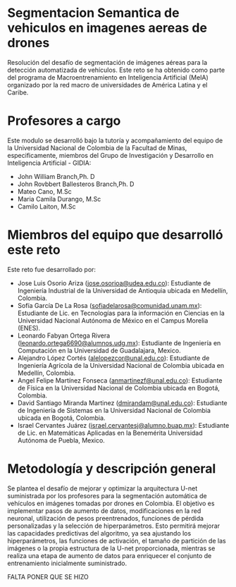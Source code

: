# Segmentacion Semantica de vehiculos en imagenes aereas de drones
Resolución del desafío de segmentación de imágenes aéreas para la detección automatizada de vehículos. Este reto se ha obtenido como parte del programa de Macroentrenamiento en Inteligencia Artificial (MeIA) organizado por la red macro de universidades de América Latina y el Caribe.
# Profesores a cargo
Este modulo se desarrolló bajo la tutoría y acompañamiento del equipo de la Universidad Nacional de Colombia de la Facultad de Minas, especificamente, miembros del Grupo de Investigación y Desarrollo en Inteligencia Artificial - GIDIA:

- John William Branch,Ph. D
- John Rovbbert Ballesteros Branch,Ph. D
- Mateo Cano, M.Sc
- Maria Camila Durango, M.Sc
- Camilo Laiton, M.Sc

# Miembros del equipo que desarrolló este reto

Este reto fue desarrollado por:
- Jose Luis Osorio Ariza (jose.osorioa@udea.edu.co): Estudiante de Ingeniería Industrial de la Universidad de Antioquia ubicada en Medellín, Colombia.
- Sofía	García De La Rosa (sofiadelarosa@comunidad.unam.mx): Estudiante de Lic. en Tecnologías para la información en Ciencias en la Universidad Nacional Autónoma de México en el Campus Morelia (ENES).
- Leonardo Fabyan	Ortega Rivera (leonardo.ortega6690@alumnos.udg.mx): Estudiante de Ingeniería en Computación en la Universidad de Guadalajara, Mexico.
- Alejandro	López Cortés (alelopezcor@unal.edu.co): Estudiante de Ingeniería Agrícola de la Universidad Nacional de Colombia ubicada en Medellín, Colombia.
- Angel Felipe Martínez Fonseca (anmartinezf@unal.edu.co): Estudiante de Física en la Universidad Nacional de Colombia ubicada en Bogotá, Colombia.
- David Santiago Miranda Martinez (dmirandam@unal.edu.co): Estudiante de Ingeniería de Sistemas en la Universidad Nacional de Colombia ubicada en Bogotá, Colombia.
- Israel Cervantes Juárez (israel.cervantesj@alumno.buap.mx): Estudiante de Lic. en Matemáticas Aplicadas en la Benemérita Universidad Autónoma de Puebla, Mexico.

# Metodología y descripción general
Se plantea el desafío de mejorar y optimizar la arquitectura U-net suministrada por los profesores para la segmentación automática de vehículos en imágenes tomadas por drones en Colombia. El objetivo es implementar pasos de aumento de datos, modificaciones en la red neuronal, utilización de pesos preentrenados, funciones de pérdida personalizadas y la selección de hiperparámetros. Esto permitirá mejorar las capacidades predictivas del algoritmo, ya sea ajustando los hiperparámetros, las funciones de activación, el tamaño de partición de las imágenes o la propia estructura de la U-net proporcionada, mientras se realiza una etapa de aumento de datos para enriquecer el conjunto de entrenamiento inicialmente suministrado.

FALTA PONER QUE SE HIZO
